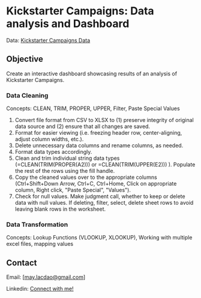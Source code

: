 # Kickstarter Campaigns: Data analysis and Dashboard

Data: [Kickstarter Campaigns Data](data/Data_Kickstarter_Projects.csv)

## Objective

Create an interactive dashboard showcasing results of an analysis of Kickstarter Campaigns.

### Data Cleaning

Concepts: CLEAN, TRIM, PROPER, UPPER, Filter, Paste Special Values

1. Convert file format from CSV to XLSX to (1) preserve integrity of original data source and (2) ensure that all changes are saved.
2. Format for easier viewing (i.e. freezing header row, center-aligning, adjust column widths, etc.).
3. Delete unnecessary data columns and rename columns, as needed.
4. Format data types accordingly.
5. Clean and trim individual string data types (=CLEAN(TRIM(PROPER(A2))) or =CLEAN(TRIM(UPPER(E2))) ). Populate the rest of the rows using the fill handle.
6. Copy the cleaned values over to the appropriate columns (Ctrl+Shift+Down Arrow, Ctrl+C, Ctrl+Home, Click on appropriate column, Right click, "Paste Special", "Values").
7. Check for null values. Make judgment call, whether to keep or delete data with null values. If deleting, filter, select, delete sheet rows to avoid leaving blank rows in the worksheet.

### Data Transformation

Concepts: Lookup Functions (VLOOKUP, XLOOKUP), Working with multiple excel files, mapping values

## Contact

Email: [may.lacdao@gmail.com]

Linkedin: [Connect with me!](https://www.linkedin.com/in/maylacdao/)
